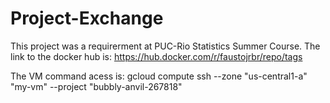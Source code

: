 # Project-Exchange


This project was a requirerment at PUC-Rio Statistics Summer Course. 
The link to the docker hub is: https://hub.docker.com/r/faustojrbr/repo/tags

The VM command acess is:
gcloud compute ssh --zone "us-central1-a" "my-vm"  --project "bubbly-anvil-267818"
